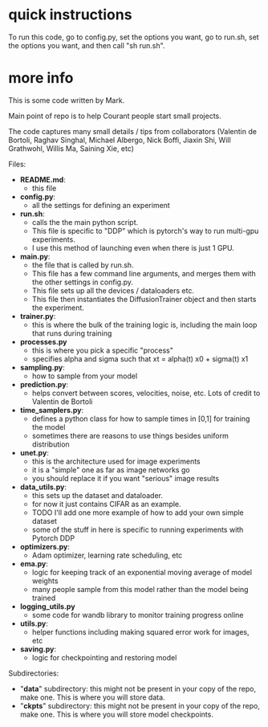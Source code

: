 
# quick instructions
To run this code, go to config.py, set the options you want, go to run.sh, set the options you want, and then call "sh run.sh". 


# more info

This is some code written by Mark. 

Main point of repo is to help Courant people start small projects.

The code captures many small details / tips from collaborators (Valentin de Bortoli, Raghav Singhal, Michael Albergo, Nick Boffi, Jiaxin Shi, Will Grathwohl, Willis Ma, Saining Xie, etc)

Files:

- **README.md**: 
    - this file
- **config.py**: 
    - all the settings for defining an experiment
- **run.sh**: 
    - calls the the main python script. 
    - This file is specific to "DDP" which is pytorch's way to run multi-gpu experiments. 
    - I use this method of launching even when there is just 1 GPU.
- **main.py**: 
    - the file that is called by run.sh. 
    - This file has a few command line arguments, and merges them with the other settings in config.py. 
    - This file sets up all the devices / dataloaders etc.
    - This file then instantiates the DiffusionTrainer object and then starts the experiment.
- **trainer.py**:
    - this is where the bulk of the training logic is, including the main loop that runs during training
- **processes.py**
    - this is where you pick a specific "process"
    - specifies alpha and sigma such that xt = alpha(t) x0 + sigma(t) x1
- **sampling.py**:
    - how to sample from your model
- **prediction.py**:
    - helps convert between scores, velocities, noise, etc. Lots of credit to Valentin de Bortoli
- **time_samplers.py**:
    - defines a python class for how to sample times in [0,1] for training the model
    - sometimes there are reasons to use things besides uniform distribution
- **unet.py**:
    - this is the architecture used for image experiments
    - it is a "simple" one as far as image networks go
    - you should replace it if you want "serious" image results
- **data_utils.py**:
    - this sets up the dataset and dataloader.
    - for now it just contains CIFAR as an example.
    - TODO I'll add one more example of how to add your own simple dataset
    - some of the stuff in here is specific to running experiments with Pytorch DDP
- **optimizers.py**:
    - Adam optimizer, learning rate scheduling, etc
- **ema.py**:
    - logic for keeping track of an exponential moving average of model weights
    - many people sample from this model rather than the model being trained
- **logging_utils.py**
    - some code for wandb library to monitor training progress online
- **utils.py**:
    - helper functions including making squared error work for images, etc
- **saving.py**:
	- logic for checkpointing and restoring model


Subdirectories:
- "**data**" subdirectory: this might not be present in your copy of the repo, make one. This is where you will store data.
- "**ckpts**" subdirectory: this might not be present in your copy of the repo, make one. This is where you will store model checkpoints.






